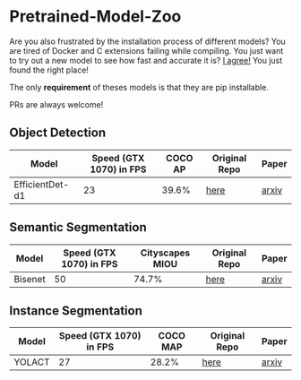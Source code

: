 # Pretrained-Model-Zoo

Are you also frustrated by the installation process of different models? You are tired of Docker and C extensions failing while compiling. You just want to try out a new model to see how fast and accurate it is? [I agree!](https://towardsdatascience.com/running-deep-learning-models-is-complicated-and-here-is-why-35a4e325486c) You just found the right place!

The only **requirement** of theses models is that they are pip installable.

PRs are always welcome!

## Object Detection

| Model | Speed (GTX 1070) in FPS | COCO AP | Original Repo | Paper |
| ----- | ----- | ----- | ----- | ----- |
EfficientDet-d1 | 23 | 39.6% | [here](https://github.com/zylo117/Yet-Another-EfficientDet-Pytorch) | [arxiv](https://arxiv.org/abs/1911.09070)

## Semantic Segmentation

| Model | Speed (GTX 1070) in FPS | Cityscapes MIOU | Original Repo | Paper |
| ----- | ----- | ----- | ----- | ----- |
Bisenet | 50 | 74.7% | [here](https://github.com/CoinCheung/BiSeNet) | [arxiv](https://arxiv.org/abs/1808.00897)

## Instance Segmentation

| Model | Speed (GTX 1070) in FPS | COCO MAP | Original Repo | Paper |
| ----- | ----- | ----- | ----- | ----- |
YOLACT | 27 | 28.2% | [here](https://github.com/dbolya/yolact) | [arxiv](https://arxiv.org/abs/1904.02689)